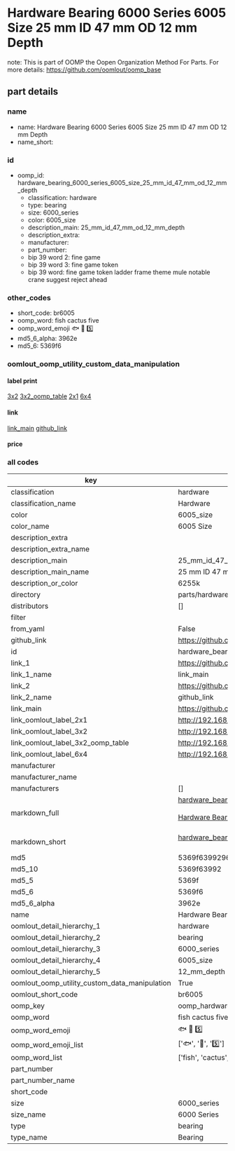# Hardware Bearing 6000 Series 6005 Size 25 mm ID 47 mm OD 12 mm Depth  

note: This is part of OOMP the Oopen Organization Method For Parts. For more details: https://github.com/oomlout/oomp_base

##  part details





### name
* name: Hardware Bearing 6000 Series 6005 Size 25 mm ID 47 mm OD 12 mm Depth
* name_short: 
### id
* oomp_id: hardware_bearing_6000_series_6005_size_25_mm_id_47_mm_od_12_mm_depth
  * classification: hardware
  * type: bearing
  * size: 6000_series
  * color: 6005_size
  * description_main: 25_mm_id_47_mm_od_12_mm_depth
  * description_extra: 
  * manufacturer: 
  * part_number: 
  * bip 39 word 2: fine game
  * bip 39 word 3: fine game token
  * bip 39 word: fine game token ladder frame theme mule notable crane suggest reject ahead

### other_codes
* short_code: br6005
* oomp_word: fish cactus five
* oomp_word_emoji :fish: :cactus: :five:
* md5_6_alpha: 3962e
* md5_6: 5369f6






### oomlout_oomp_utility_custom_data_manipulation
#### label print
[3x2](http://192.168.1.245:1112/?label=oomp%203962e)
[3x2_oomp_table](http://192.168.1.107:1112/?label=oomp%203962e)
[2x1](http://192.168.1.242:1112/?label=oomp%203962e)
[6x4](http://192.168.1.55:1112/?label=oomp%203962e)    

#### link

[link_main](https://github.com/oomlout/oomlout_oomp_current_version_messy/tree/main/parts/hardware_bearing_6000_series_6005_size_25_mm_id_47_mm_od_12_mm_depth) [github_link](https://github.com/oomlout/oomlout_oomp_part_src/tree/main/parts/hardware_bearing_6000_series_6005_size_25_mm_id_47_mm_od_12_mm_depth)                             

#### price







### all codes 
| key | value |  
| --- | --- |  
| classification | hardware |  
| classification_name | Hardware |  
| color | 6005_size |  
| color_name | 6005 Size |  
| description_extra |  |  
| description_extra_name |  |  
| description_main | 25_mm_id_47_mm_od_12_mm_depth |  
| description_main_name | 25 mm ID 47 mm OD 12 mm Depth |  
| description_or_color | 6255k |  
| directory | parts/hardware_bearing_6000_series_6005_size_25_mm_id_47_mm_od_12_mm_depth |  
| distributors | [] |  
| filter |  |  
| from_yaml | False |  
| github_link | https://github.com/oomlout/oomlout_oomp_part_src/tree/main/parts/hardware_bearing_6000_series_6005_size_25_mm_id_47_mm_od_12_mm_depth |  
| id | hardware_bearing_6000_series_6005_size_25_mm_id_47_mm_od_12_mm_depth |  
| link_1 | https://github.com/oomlout/oomlout_oomp_current_version_messy/tree/main/parts/hardware_bearing_6000_series_6005_size_25_mm_id_47_mm_od_12_mm_depth |  
| link_1_name | link_main |  
| link_2 | https://github.com/oomlout/oomlout_oomp_part_src/tree/main/parts/hardware_bearing_6000_series_6005_size_25_mm_id_47_mm_od_12_mm_depth |  
| link_2_name | github_link |  
| link_main | https://github.com/oomlout/oomlout_oomp_current_version_messy/tree/main/parts/hardware_bearing_6000_series_6005_size_25_mm_id_47_mm_od_12_mm_depth |  
| link_oomlout_label_2x1 | http://192.168.1.242:1112/?label=oomp%203962e |  
| link_oomlout_label_3x2 | http://192.168.1.245:1112/?label=oomp%203962e |  
| link_oomlout_label_3x2_oomp_table | http://192.168.1.107:1112/?label=oomp%203962e |  
| link_oomlout_label_6x4 | http://192.168.1.55:1112/?label=oomp%203962e |  
| manufacturer |  |  
| manufacturer_name |  |  
| manufacturers | [] |  
| markdown_full | [hardware_bearing_6000_series_6005_size_25_mm_id_47_mm_od_12_mm_depth](https://github.com/oomlout/oomlout_oomp_current_version_messy/tree/main/parts/hardware_bearing_6000_series_6005_size_25_mm_id_47_mm_od_12_mm_depth)<br>[](https://github.com/oomlout/oomlout_oomp_current_version_messy/tree/main/parts/hardware_bearing_6000_series_6005_size_25_mm_id_47_mm_od_12_mm_depth)<br>[Hardware Bearing 6000 Series 6005 Size 25 Mm Id 47 Mm Od 12 Mm Depth](https://github.com/oomlout/oomlout_oomp_current_version_messy/tree/main/parts/hardware_bearing_6000_series_6005_size_25_mm_id_47_mm_od_12_mm_depth)<br><br> |  
| markdown_short | [hardware_bearing_6000_series_6005_size_25_mm_id_47_mm_od_12_mm_depth](https://github.com/oomlout/oomlout_oomp_current_version_messy/tree/main/parts/hardware_bearing_6000_series_6005_size_25_mm_id_47_mm_od_12_mm_depth)<br><br> |  
| md5 | 5369f6399296922b802e47c7c7d7cab6 |  
| md5_10 | 5369f63992 |  
| md5_5 | 5369f |  
| md5_6 | 5369f6 |  
| md5_6_alpha | 3962e |  
| name | Hardware Bearing 6000 Series 6005 Size 25 mm ID 47 mm OD 12 mm Depth |  
| oomlout_detail_hierarchy_1 | hardware |  
| oomlout_detail_hierarchy_2 | bearing |  
| oomlout_detail_hierarchy_3 | 6000_series |  
| oomlout_detail_hierarchy_4 | 6005_size |  
| oomlout_detail_hierarchy_5 | 12_mm_depth |  
| oomlout_oomp_utility_custom_data_manipulation | True |  
| oomlout_short_code | br6005 |  
| oomp_key | oomp_hardware_bearing_6000_series_6005_size_25_mm_id_47_mm_od_12_mm_depth |  
| oomp_word | fish cactus five |  
| oomp_word_emoji | :fish: :cactus: :five: |  
| oomp_word_emoji_list | [':fish:', ':cactus:', ':five:'] |  
| oomp_word_list | ['fish', 'cactus', 'five'] |  
| part_number |  |  
| part_number_name |  |  
| short_code |  |  
| size | 6000_series |  
| size_name | 6000 Series |  
| type | bearing |  
| type_name | Bearing |  
